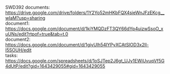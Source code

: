 SWD392 documents: https://drive.google.com/drive/folders/1Y2Yo52mHKbFQX4sieWnJFzEKcg__wIaM?usp=sharing <br/>
document1: https://docs.google.com/document/d/1kiYMQDzFT3QY66dYp4uizwSsoO_xuUNs/edit?rtpof=true&tab=t.0 <br/>
document2: https://docs.google.com/document/d/1gjyUlh54IYPyXCAtSIOD3x2ll-I5SOUH/edit <br/>
tasks: https://docs.google.com/spreadsheets/d/1oSJTep2J6gt_UJy1EWiUvuqVf5G4dUtP/edit?gid=1643429055#gid=1643429055 <br/>
